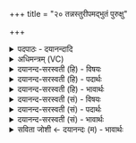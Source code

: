 +++
title = "२० तन्नस्तुरीपमद्भुतं पुरुक्षु"

+++
<details><summary>पदपाठः - दयानन्दादि</summary>

तम्। नः॒। तु॒रीप॑म्। अद्भु॑तम्। पु॒रु॒क्षु। त्वष्टा॑। सु॒वीर्य॒मिति॑ सु॒ऽवीर्य॑म्। रा॒यः। पोष॑म्। वि। स्य॒तु॒। नाभि॑म्। अ॒स्मे इत्य॒स्मे। २०।
</details>

<details><summary>अधिमन्त्रम् (VC)</summary>

- त्वष्टा देवता
- अग्निर्ऋषिः
- निचृदुष्णिक्
- ऋषभः
</details>

<details><summary>दयानन्द-सरस्वती (हि) - विषयः</summary>

ईश्वर से क्या प्रार्थना करनी चाहिये, इस विषय को अगले मन्त्र में कहा है ॥
</details>

<details><summary>दयानन्द-सरस्वती (हि) - पदार्थः</summary>

पदार्थान्वयभाषाः -  (त्वष्टा) विद्या से प्रकाशित ईश्वर (अस्मे) हमारे (नाभिम्) मध्यप्रदेश के प्रति (तुरीपम्) शीघ्रता को प्राप्त होनेवाले (अद्भुतम्) आश्चर्यरूप गुण, कर्म और स्वभावों से युक्त (पुरुक्षु) बहुत पदार्थों में बसनेवाले (सुवीर्यम्) सुन्दर बलयुक्त (तम्) उस प्रसिद्ध (रायः) धन की (पोषम्) पुष्टि को देवे और (नः) हम लोगों को दुःख से (वि, स्यतु) छुड़ावे ॥२० ॥
</details>

<details><summary>दयानन्द-सरस्वती (हि) - भावार्थः</summary>

भावार्थभाषाः -  हे मनुष्यो ! जो शीघ्रकारी आश्चर्यरूप बहुतों में व्यापक धन वा बल है, उस को तुम लोग ईश्वर की प्रार्थना से प्राप्त होके आनन्दित होओ ॥२० ॥
</details>

<details><summary>दयानन्द-सरस्वती (सं) - विषयः</summary>

ईश्वरात् किं प्रार्थनीयमित्याह ॥
</details>

<details><summary>दयानन्द-सरस्वती (सं) - पदार्थः</summary>

पदार्थान्वयभाषाः -  त्वष्टाऽस्मे नाभिं प्रति तुरीपमद्भुतं पुरुक्षु सुवीर्यं तं रायस्पोषं ददातु नो दुःखाद् विष्यतु च ॥२० ॥
</details>

<details><summary>दयानन्द-सरस्वती (सं) - भावार्थः</summary>

भावार्थभाषाः -  हे मनुष्याः ! यच्छीघ्रकार्याश्चर्यभूतं बहुव्यापकं धनं बलं वास्ति तद्यूयमीश्वरप्रार्थनया प्राप्यानन्दिता भवत ॥२० ॥
</details>

<details><summary>सविता जोशी ← दयानन्दः (म) - भावार्थः</summary>

भावार्थभाषाः -  हे माणसांनो ! सर्वांमध्ये जे आश्चर्यकारक व्यापक धन किंवा बल आहे ते ईश्वराची प्रार्थना करून प्राप्त करा व आनंदी बना.
</details>
